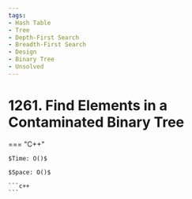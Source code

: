 ```yaml
---
tags:
- Hash Table
- Tree
- Depth-First Search
- Breadth-First Search
- Design
- Binary Tree
- Unsolved
---
```



# 1261. Find Elements in a Contaminated Binary Tree

=== "C++"

    $Time: O()$

    $Space: O()$

    ```c++
    ```